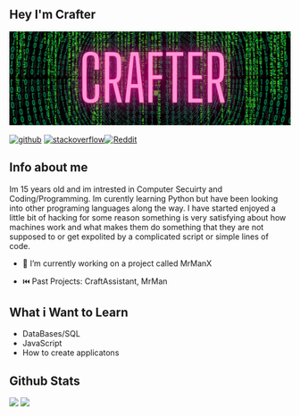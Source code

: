 Hey I'm Crafter
-

![](https://github.com/crafter544/Images/blob/main/Crafter544%20Banner.png?raw=true)

[<img src='https://cdn.jsdelivr.net/npm/simple-icons@3.0.1/icons/github.svg' alt='github' height='60'>](https://github.com/crafter544)
[<img src='https://cdn.jsdelivr.net/npm/simple-icons@3.0.1/icons/stackoverflow.svg' alt='stackoverflow' height='60'>](https://stackoverflow.com/users/17659383)[<img src='https://cdn.jsdelivr.net/npm/simple-icons@3.0.1/icons/reddit.svg' alt='Reddit' height='60'>](https://www.reddit.com/user/Crafter91)
  


Info about me
-
Im 15 years old and im intrested in Computer Secuirty and Coding/Programming.
Im curently learning Python but have been looking into other programing languages along the way.
I have started enjoyed a little bit of hacking for some reason something is very satisfying about how machines work and what makes them do something that they are
not supposed to or get expolited by a complicated script or simple lines of code.


- 🔋 I’m currently working on a project called MrManX

- ⏮️ Past Projects: CraftAssistant, MrMan



What i Want to Learn
-
- DataBases/SQL
- JavaScript
- How to create applicatons 

Github Stats
-
![](https://github-readme-stats.vercel.app/api?username=crafter544&show_icons=true)
![](https://activity-graph.herokuapp.com/graph?username=crafter544)  
